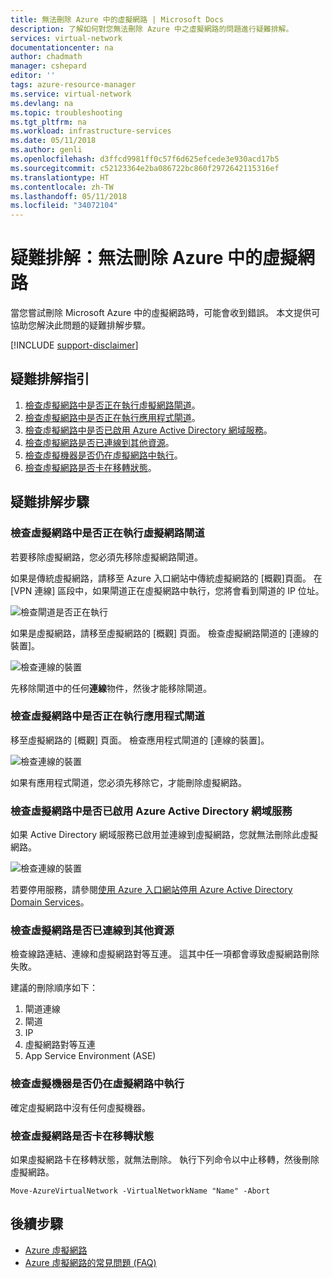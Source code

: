 ```yaml
---
title: 無法刪除 Azure 中的虛擬網路 | Microsoft Docs
description: 了解如何對您無法刪除 Azure 中之虛擬網路的問題進行疑難排解。
services: virtual-network
documentationcenter: na
author: chadmath
manager: cshepard
editor: ''
tags: azure-resource-manager
ms.service: virtual-network
ms.devlang: na
ms.topic: troubleshooting
ms.tgt_pltfrm: na
ms.workload: infrastructure-services
ms.date: 05/11/2018
ms.author: genli
ms.openlocfilehash: d3ffcd9981ff0c57f6d625efcede3e930acd17b5
ms.sourcegitcommit: c52123364e2ba086722bc860f2972642115316ef
ms.translationtype: HT
ms.contentlocale: zh-TW
ms.lasthandoff: 05/11/2018
ms.locfileid: "34072104"
---
```

# <a name="troubleshooting-failed-to-delete-a-virtual-network-in-azure"></a>疑難排解：無法刪除 Azure 中的虛擬網路

當您嘗試刪除 Microsoft Azure 中的虛擬網路時，可能會收到錯誤。 本文提供可協助您解決此問題的疑難排解步驟。 

[!INCLUDE [support-disclaimer](../../includes/support-disclaimer.md)]

## <a name="troubleshooting-guidance"></a>疑難排解指引 

1. [檢查虛擬網路中是否正在執行虛擬網路閘道](#check-whether-a-virtual-network-gateway-is-running-in-the-virtual-network)。
2. [檢查虛擬網路中是否正在執行應用程式閘道](#check-whether-an-application-gateway-is-running-in-the-virtual-network)。
3. [檢查虛擬網路中是否已啟用 Azure Active Directory 網域服務](#check-whether-azure-active-directory-domain-service-is-enabled-in-the-virtual-network)。
4. [檢查虛擬網路是否已連線到其他資源](#check-whether-the-virtual-network-is-connected-to-other-resource)。
5. [檢查虛擬機器是否仍在虛擬網路中執行](#check-whether-a-virtual-machine-is-still-running-in-the-virtual-network)。
6. [檢查虛擬網路是否卡在移轉狀態](#check-whether-the-virtual-network-is-stuck-in-migration)。

## <a name="troubleshooting-steps"></a>疑難排解步驟

### <a name="check-whether-a-virtual-network-gateway-is-running-in-the-virtual-network"></a>檢查虛擬網路中是否正在執行虛擬網路閘道

若要移除虛擬網路，您必須先移除虛擬網路閘道。

如果是傳統虛擬網路，請移至 Azure 入口網站中傳統虛擬網路的 [概觀]頁面。 在 [VPN 連線] 區段中，如果閘道正在虛擬網路中執行，您將會看到閘道的 IP 位址。 

![檢查閘道是否正在執行](media/virtual-network-troubleshoot-cannot-delete-vnet/classic-gateway.png)

如果是虛擬網路，請移至虛擬網路的 [概觀] 頁面。 檢查虛擬網路閘道的 [連線的裝置]。

![檢查連線的裝置](media/virtual-network-troubleshoot-cannot-delete-vnet/vnet-gateway.png)

先移除閘道中的任何**連線**物件，然後才能移除閘道。 

### <a name="check-whether-an-application-gateway-is-running-in-the-virtual-network"></a>檢查虛擬網路中是否正在執行應用程式閘道

移至虛擬網路的 [概觀] 頁面。 檢查應用程式閘道的 [連線的裝置]。

![檢查連線的裝置](media/virtual-network-troubleshoot-cannot-delete-vnet/app-gateway.png)

如果有應用程式閘道，您必須先移除它，才能刪除虛擬網路。

### <a name="check-whether-azure-active-directory-domain-service-is-enabled-in-the-virtual-network"></a>檢查虛擬網路中是否已啟用 Azure Active Directory 網域服務

如果 Active Directory 網域服務已啟用並連線到虛擬網路，您就無法刪除此虛擬網路。 

![檢查連線的裝置](media/virtual-network-troubleshoot-cannot-delete-vnet/enable-domain-services.png)

若要停用服務，請參閱[使用 Azure 入口網站停用 Azure Active Directory Domain Services](../active-directory-domain-services/active-directory-ds-disable-aadds.md)。

### <a name="check-whether-the-virtual-network-is-connected-to-other-resource"></a>檢查虛擬網路是否已連線到其他資源

檢查線路連結、連線和虛擬網路對等互連。 這其中任一項都會導致虛擬網路刪除失敗。 

建議的刪除順序如下：

1. 閘道連線
2. 閘道
3. IP
4. 虛擬網路對等互連
5. App Service Environment (ASE)

### <a name="check-whether-a-virtual-machine-is-still-running-in-the-virtual-network"></a>檢查虛擬機器是否仍在虛擬網路中執行

確定虛擬網路中沒有任何虛擬機器。

### <a name="check-whether-the-virtual-network-is-stuck-in-migration"></a>檢查虛擬網路是否卡在移轉狀態

如果虛擬網路卡在移轉狀態，就無法刪除。 執行下列命令以中止移轉，然後刪除虛擬網路。

    Move-AzureVirtualNetwork -VirtualNetworkName "Name" -Abort

## <a name="next-steps"></a>後續步驟

- [Azure 虛擬網路](virtual-networks-overview.md)
- [Azure 虛擬網路的常見問題 (FAQ)](virtual-networks-faq.md)
